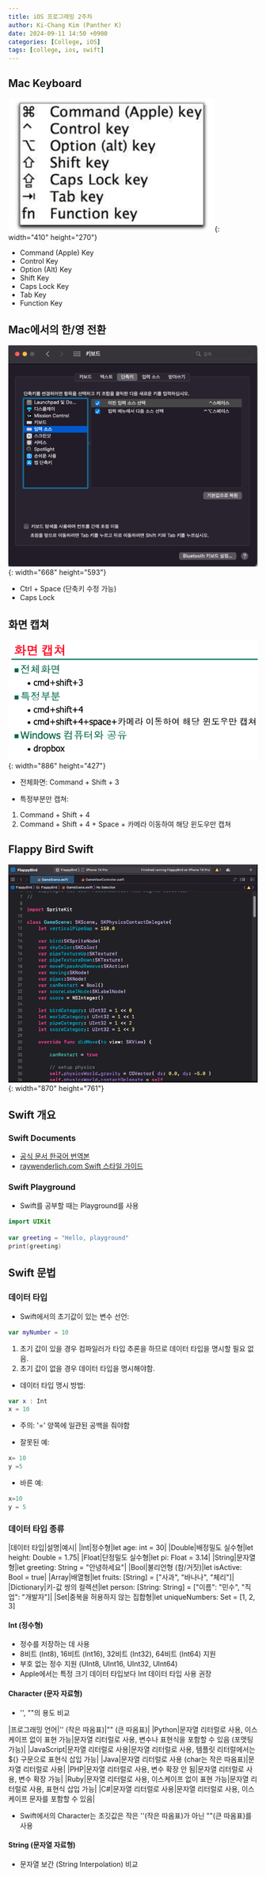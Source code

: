 ```yaml
---
title: iOS 프로그래밍 2주차
author: Ki-Chang Kim (Panther K)
date: 2024-09-11 14:50 +0900
categories: [College, iOS]
tags: [college, ios, swift]
---
```


## Mac Keyboard

![week2-1](/assets/img/post/24-09-11/1.png){: width="410" height="270"}

- Command (Apple) Key
- Control Key
- Option (Alt) Key
- Shift Key
- Caps Lock Key
- Tab Key
- Function Key

## Mac에서의 한/영 전환

![week2-2](/assets/img/post/24-09-11/2.png){: width="668" height="593"}

- Ctrl + Space (단축키 수정 가능)
- Caps Lock

## 화면 캡쳐

![week2-3](/assets/img/post/24-09-11/3.png){: width="886" height="427"}

- 전체화면: Command + Shift + 3

- 특정부분만 캡쳐:

1. Command + Shift + 4
2. Command + Shift + 4 + Space + 카메라 이동하여 해당 윈도우만 캡쳐

## Flappy Bird Swift

![week2-4](/assets/img/post/24-09-11/4.png){: width="870" height="761"}

## Swift 개요

### Swift Documents

- [공식 문서 한국어 번역본](https://bbiguduk.gitbook.io/swift)
- [raywenderlich.com Swift 스타일 가이드](https://github.com/swift-kr/swift-style-guide-raywenderlich/blob/master/ko_style_guide.md)

### Swift Playground

- Swift를 공부할 때는 Playground를 사용

```swift
import UIKit

var greeting = "Hello, playground"
print(greeting)
```

## Swift 문법

### 데이터 타입

- Swift에서의 초기값이 있는 변수 선언:

```swift
var myNumber = 10
```

1. 초기 값이 있을 경우 컴파일러가 타입 추론을 하므로 데이터 타입을 명시할 필요 없음.
2. 초기 값이 없을 경우 데이터 타입을 명시해야함.

- 데이터 타입 명시 방법:

```swift
var x : Int
x = 10
```

- 주의: '=' 양쪽에 일관된 공백을 줘야함

- 잘못된 예:

```swift
x= 10
y =5
```

- 바른 예:

```swift
x=10
y = 5
```

### 데이터 타입 종류

|데이터 타입|설명|예시|
|Int|정수형|let age: int = 30|
|Double|배정밀도 실수형|let height: Double = 1.75|
|Float|단정밀도 실수형|let pi: Float = 3.14|
|String|문자열형|let greeting: String = "안녕하세요"|
|Bool|불리언형 (참/거짓)|let isActive: Bool = true|
|Array|배열형|let fruits: [String] = ["사과", "바나나", "체리"]|
|Dictionary|키-값 쌍의 컬렉션|let person: [String: String] = ["이름": "민수", "직업": "개발자"]|
|Set|중복을 허용하지 않는 집합형|let uniqueNumbers: Set<Int> = [1, 2, 3]

#### Int (정수형)

- 정수를 저장하는 데 사용
- 8비트 (Int8), 16비트 (Int16), 32비트 (Int32), 64비트 (Int64) 지원
- 부호 없는 정수 지원 (UInt8, UInt16, UInt32, UInt64)
- Apple에서는 특정 크기 데이터 타입보다 Int 데이터 타입 사용 권장

#### Character (문자 자료형)

- '', ""의 용도 비교

|프로그래밍 언어|'' (작은 따옴표)|"" (큰 따옴표)|
|Python|문자열 리터럴로 사용, 이스케이프 없이 표현 가능|문자열 리터럴로 사용, 변수나 표현식을 포함할 수 있음 (포맷팅 가능)|
|JavaScript|문자열 리터럴로 사용|문자열 리터럴로 사용, 템플릿 리터럴에서는 ${} 구문으로 표현식 삽입 가능|
|Java|문자열 리터럴로 사용 (char는 작은 따옴표)|문자열 리터럴로 사용|
|PHP|문자열 리터럴로 사용, 변수 확장 안 됨|문자열 리터럴로 사용, 변수 확장 가능|
|Ruby|문자열 리터럴로 사용, 이스케이프 없이 표현 가능|문자열 리터럴로 사용, 표현식 삽입 가능|
|C#|문자열 리터럴로 사용|문자열 리터럴로 사용, 이스케이프 문자를 포함할 수 있음|

- Swift에서의 Character는 초깃값은 작은 ''(작은 따옴표)가 아닌 ""(큰 따옴표)를 사용

#### String (문자열 자료형)

- 문자열 보간 (String Interpolation) 비교

